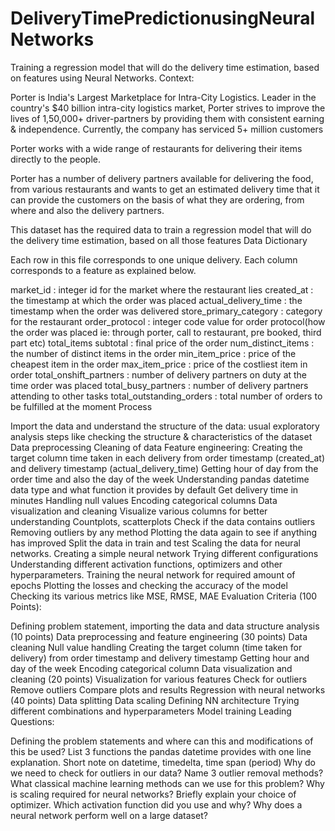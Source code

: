 # DeliveryTimePredictionusingNeuralNetworks
 Training a regression model that will do the delivery time estimation, based on features using Neural Networks.
 Context:

Porter is India's Largest Marketplace for Intra-City Logistics. Leader in the country's $40 billion intra-city logistics market, Porter strives to improve the lives of 1,50,000+ driver-partners by providing them with consistent earning & independence. Currently, the company has serviced 5+ million customers

Porter works with a wide range of restaurants for delivering their items directly to the people.

Porter has a number of delivery partners available for delivering the food, from various restaurants and wants to get an estimated delivery time that it can provide the customers on the basis of what they are ordering, from where and also the delivery partners.

This dataset has the required data to train a regression model that will do the delivery time estimation, based on all those features
Data Dictionary

Each row in this file corresponds to one unique delivery. Each column corresponds to a feature as explained below.

market_id : integer id for the market where the restaurant lies
created_at : the timestamp at which the order was placed
actual_delivery_time : the timestamp when the order was delivered
store_primary_category : category for the restaurant
order_protocol : integer code value for order protocol(how the order was placed ie: through porter, call to restaurant, pre booked, third part etc)
total_items subtotal : final price of the order
num_distinct_items : the number of distinct items in the order
min_item_price : price of the cheapest item in the order
max_item_price : price of the costliest item in order
total_onshift_partners : number of delivery partners on duty at the time order was placed
total_busy_partners : number of delivery partners attending to other tasks
total_outstanding_orders : total number of orders to be fulfilled at the moment
Process

Import the data and understand the structure of the data:
usual exploratory analysis steps like checking the structure & characteristics of the dataset
Data preprocessing
Cleaning of data
Feature engineering: Creating the target column time taken in each delivery from order timestamp (created_at) and delivery timestamp (actual_delivery_time)
Getting hour of day from the order time and also the day of the week
Understanding pandas datetime data type and what function it provides by default
Get delivery time in minutes
Handling null values
Encoding categorical columns
Data visualization and cleaning
Visualize various columns for better understanding Countplots, scatterplots
Check if the data contains outliers
Removing outliers by any method
Plotting the data again to see if anything has improved
Split the data in train and test
Scaling the data for neural networks.
Creating a simple neural network
Trying different configurations
Understanding different activation functions, optimizers and other hyperparameters.
Training the neural network for required amount of epochs
Plotting the losses and checking the accuracy of the model
Checking its various metrics like MSE, RMSE, MAE
Evaluation Criteria (100 Points):

Defining problem statement, importing the data and data structure analysis (10 points)
Data preprocessing and feature engineering (30 points)
Data cleaning
Null value handling
Creating the target column (time taken for delivery) from order timestamp and delivery timestamp
Getting hour and day of the week
Encoding categorical column
Data visualization and cleaning (20 points)
Visualization for various features
Check for outliers
Remove outliers
Compare plots and results
Regression with neural networks (40 points)
Data splitting
Data scaling
Defining NN architecture
Trying different combinations and hyperparameters
Model training
Leading Questions:

Defining the problem statements and where can this and modifications of this be used?
List 3 functions the pandas datetime provides with one line explanation.
Short note on datetime, timedelta, time span (period)
Why do we need to check for outliers in our data?
Name 3 outlier removal methods?
What classical machine learning methods can we use for this problem?
Why is scaling required for neural networks?
Briefly explain your choice of optimizer.
Which activation function did you use and why?
Why does a neural network perform well on a large dataset?
